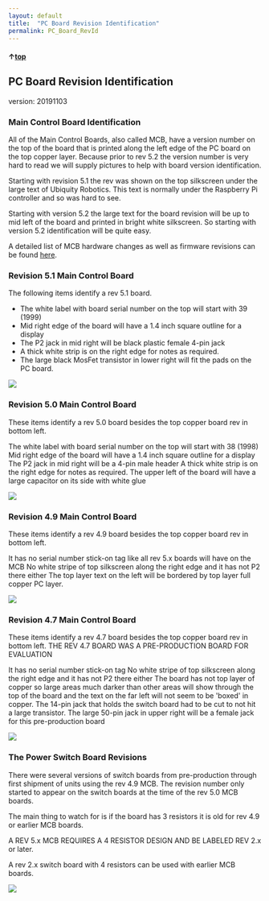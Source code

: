 ```yaml
---
layout: default
title:  "PC Board Revision Identification"
permalink: PC_Board_RevId
---
```

#### &uarr;[top]( https://ubiquityrobotics.github.io/learn/)

## PC Board Revision Identification
version: 20191103

### Main Control Board Identification

All of the Main Control Boards, also called MCB, have a version number on the top of the board that is printed along the left edge of the PC board on the top copper layer.   Because prior to rev 5.2 the version number is very hard to read we will supply pictures to help with board version identification.

Starting with revision 5.1 the rev was shown on the top silkscreen under the large text of Ubiquity Robotics.  This text is normally under the Raspberry Pi controller and so was hard to see.

Starting with version 5.2 the large text for the board revision will be up to mid left of the board and printed in bright white silkscreen.  So starting with version 5.2 identification will be quite easy.

A detailed list of MCB hardware changes as well as firmware revisions can be found [here](https://github.com/UbiquityRobotics/ubiquity_motor/blob/indigo-devel/Firmware_and_Hardware_Revisions.md).

### Revision 5.1 Main Control Board

The following items identify a rev 5.1 board.

* The white label with board serial number on the top will start with 39 (1999)
* Mid right edge of the board will have a 1.4 inch square outline for a display
* The P2 jack in mid right will be black plastic female 4-pin jack
* A thick white strip is on the right edge for notes as required.
* The large black MosFet transistor in lower right will fit the pads on the PC board.

<img src="https://ubiquityrobotics.github.io/learn/programming_your_robot/assets/MagniIdentificationForMcbRev5p1.jpg
" />

### Revision 5.0 Main Control Board

These items identify a rev 5.0 board besides the top copper board rev in bottom left.

The white label with board serial number on the top will start with 38 (1998)
Mid right edge of the board will have a 1.4 inch square outline for a display
The P2 jack in mid right will be a 4-pin male header
A thick white strip is on the right edge for notes as required.
The upper left of the board will have a large capacitor on its side with white glue

<img src="https://ubiquityrobotics.github.io/learn/programming_your_robot/assets/MagniIdentificationForMcbRev5p0.jpg
" />  

### Revision 4.9 Main Control Board

These items identify a rev 4.9 board besides the top copper board rev in bottom left.

It has no serial number stick-on tag like all rev 5.x boards will have on the MCB
No white stripe of top silkscreen along the right edge and it has not P2 there either
The top layer text on the left will be bordered by top layer full copper PC layer.

<img src="https://ubiquityrobotics.github.io/learn/programming_your_robot/assets/MagniIdentificationForMcbRev4p9.jpg
" />  

### Revision 4.7 Main Control Board

These items identify a rev 4.7 board besides the top copper board rev in bottom left.
THE REV 4.7 BOARD WAS A PRE-PRODUCTION BOARD FOR EVALUATION

It has no serial number stick-on tag
No white stripe of top silkscreen along the right edge and it has not P2 there either
The board has not top layer of copper so large areas much darker than other areas will show through the top of the board and the text on the far left will not seem to be 'boxed' in copper.
The 14-pin jack that holds the switch board had to be cut to not hit a large transistor.
The large 50-pin jack in upper right will be a female jack for this pre-production board

<img src="https://ubiquityrobotics.github.io/learn/programming_your_robot/assets/MagniIdentificationForMcbRev4p7.jpg
" />  

### The Power Switch Board Revisions

There were several versions of switch boards from pre-production through first shipment of units using the rev 4.9 MCB. The revision number only started to appear on the switch boards at the time of the rev 5.0 MCB boards.

The main thing to watch for is if the board has 3 resistors it is old for rev 4.9 or earlier MCB boards.

A REV 5.x MCB  REQUIRES A 4 RESISTOR DESIGN AND BE LABELED REV  2.x or later.

A rev 2.x switch board with 4 resistors can be used with earlier MCB boards.

<img src="https://ubiquityrobotics.github.io/learn/programming_your_robot/assets/MagniIdentificationOfSwitchBoards.jpg
" />  
